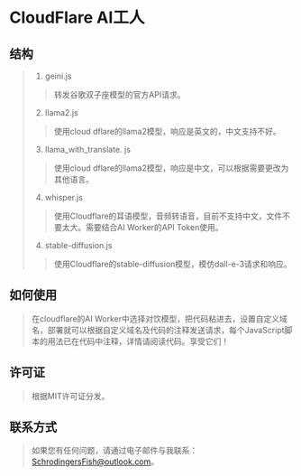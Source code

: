 # CloudFlare AI工人
## 结构
> 1. geini.js
> >转发谷歌双子座模型的官方API请求。
> 2. llama2.js
> >使用cloud dflare的llama2模型，响应是英文的，中文支持不好。
> 3. llama_with_translate. js
> >使用cloud dflare的llama2模型，响应是中文，可以根据需要更改为其他语言。
> 4. whisper.js
> >使用Cloudflare的耳语模型，音频转语音，目前不支持中文，文件不要太大。需要结合AI Worker的API Token使用。
> 4. stable-diffusion.js
> >使用Cloudflare的stable-diffusion模型，模仿dall-e-3请求和响应。
## 如何使用
> 在cloudflare的AI Worker中选择对饮模型，把代码粘进去，设置自定义域名，部署就可以根据自定义域名及代码的注释发送请求，每个JavaScript脚本的用法已在代码中注释，详情请阅读代码。享受它们！
## 许可证
> 根据MIT许可证分发。
## 联系方式
> 如果您有任何问题，请通过电子邮件与我联系：SchrodingersFish@outlook.com。
